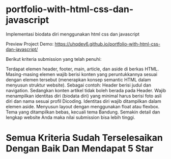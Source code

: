 # portfolio-with-html-css-dan-javascript
Implementasi biodata diri menggunakan html css dan javascript 

Preview Project Demo: https://uhqdev6.github.io/portfolio-with-html-css-dan-javascript/

Berikut kriteria submission yang telah penuhi:

Terdapat elemen header, footer, main, article, dan aside di berkas HTML.
Masing-masing elemen wajib berisi konten yang peruntukkannya sesuai dengan elemen tersebut (menerapkan konsep semantic HTML dalam menyusun struktur website).
Sebagai contoh: Header berisi judul dan navigation. Sedangkan konten artikel tidak boleh berada pada Header.
Wajib menampilkan identitas diri (biodata diri) yang minimal harus berisi foto asli diri dan nama sesuai profil Dicoding. Identitas diri wajib ditampilkan dalam elemen aside.
Menyusun layout dengan menggunakan float atau flexbox.
Tema yang ditampilkan bebas, kecuali tema Bandung.
Semakin detail dan lengkap website Anda maka nilai submission bisa lebih tinggi.

# Semua Kriteria Sudah Terselesaikan Dengan Baik Dan Mendapat 5 Star
